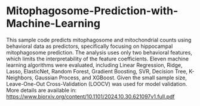 # Mitophagosome-Prediction-with-Machine-Learning
 This sample code predicts mitophagosome and mitochondrial counts using behavioral data as predictors, specifically focusing on hippocampal mitophagosome prediction. The analysis uses only two behavioral features, which limits the interpretability of the feature coefficients. Eleven machine learning algorithms were evaluated, including Linear Regression, Ridge, Lasso, ElasticNet, Random Forest, Gradient Boosting, SVR, Decision Tree, K-Neighbors, Gaussian Process, and XGBoost. Given the small sample size, Leave-One-Out Cross-Validation (LOOCV) was used for model validation. More details are available in:
https://www.biorxiv.org/content/10.1101/2024.10.30.621097v1.full.pdf
